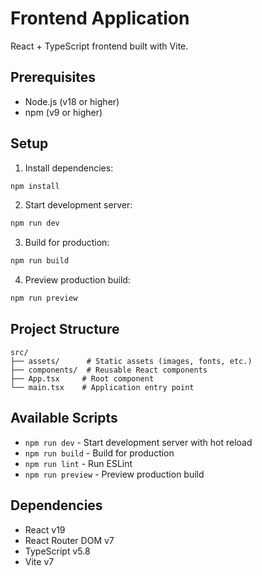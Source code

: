 # Frontend Application

React + TypeScript frontend built with Vite.

## Prerequisites

- Node.js (v18 or higher)
- npm (v9 or higher)

## Setup

1. Install dependencies:
```bash
npm install
```

2. Start development server:
```bash
npm run dev
```

3. Build for production:
```bash
npm run build
```

4. Preview production build:
```bash
npm run preview
```

## Project Structure

```
src/
├── assets/      # Static assets (images, fonts, etc.)
├── components/  # Reusable React components
├── App.tsx     # Root component
└── main.tsx    # Application entry point
```

## Available Scripts

- `npm run dev` - Start development server with hot reload
- `npm run build` - Build for production
- `npm run lint` - Run ESLint
- `npm run preview` - Preview production build

## Dependencies

- React v19
- React Router DOM v7
- TypeScript v5.8
- Vite v7